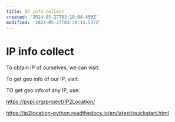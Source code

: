 ```yaml
---
title: IP info collect
created: '2024-05-27T03:18:04.490Z'
modified: '2024-05-27T03:38:15.537Z'
---
```


# IP info collect

To obtain IP of ourselves, we can visit:

To get geo info of our IP, visit:

TO get geo info of any IP, use:

https://pypi.org/project/IP2Location/

https://ip2location-python.readthedocs.io/en/latest/quickstart.html
